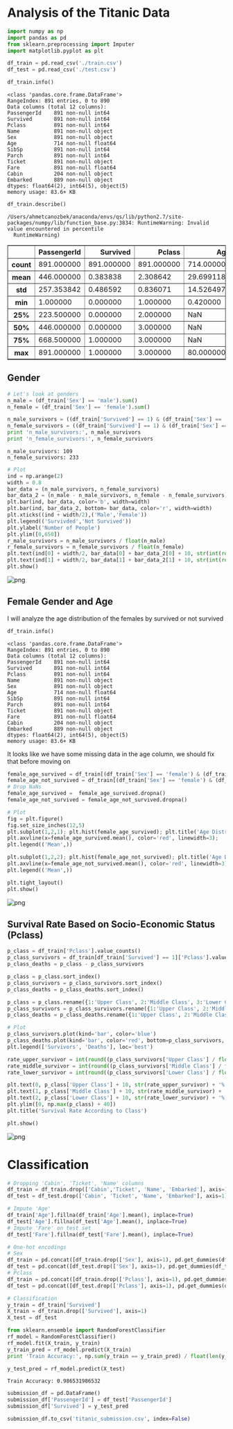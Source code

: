 # Analysis of the Titanic Data

```python
import numpy as np
import pandas as pd
from sklearn.preprocessing import Imputer
import matplotlib.pyplot as plt
```


```python
df_train = pd.read_csv('./train.csv')
df_test = pd.read_csv('./test.csv')
```


```python
df_train.info()
```

    <class 'pandas.core.frame.DataFrame'>
    RangeIndex: 891 entries, 0 to 890
    Data columns (total 12 columns):
    PassengerId    891 non-null int64
    Survived       891 non-null int64
    Pclass         891 non-null int64
    Name           891 non-null object
    Sex            891 non-null object
    Age            714 non-null float64
    SibSp          891 non-null int64
    Parch          891 non-null int64
    Ticket         891 non-null object
    Fare           891 non-null float64
    Cabin          204 non-null object
    Embarked       889 non-null object
    dtypes: float64(2), int64(5), object(5)
    memory usage: 83.6+ KB



```python
df_train.describe()
```

    /Users/ahmetcanozbek/anaconda/envs/qs/lib/python2.7/site-packages/numpy/lib/function_base.py:3834: RuntimeWarning: Invalid value encountered in percentile
      RuntimeWarning)





<div>
<table border="1" class="dataframe">
  <thead>
    <tr style="text-align: right;">
      <th></th>
      <th>PassengerId</th>
      <th>Survived</th>
      <th>Pclass</th>
      <th>Age</th>
      <th>SibSp</th>
      <th>Parch</th>
      <th>Fare</th>
    </tr>
  </thead>
  <tbody>
    <tr>
      <th>count</th>
      <td>891.000000</td>
      <td>891.000000</td>
      <td>891.000000</td>
      <td>714.000000</td>
      <td>891.000000</td>
      <td>891.000000</td>
      <td>891.000000</td>
    </tr>
    <tr>
      <th>mean</th>
      <td>446.000000</td>
      <td>0.383838</td>
      <td>2.308642</td>
      <td>29.699118</td>
      <td>0.523008</td>
      <td>0.381594</td>
      <td>32.204208</td>
    </tr>
    <tr>
      <th>std</th>
      <td>257.353842</td>
      <td>0.486592</td>
      <td>0.836071</td>
      <td>14.526497</td>
      <td>1.102743</td>
      <td>0.806057</td>
      <td>49.693429</td>
    </tr>
    <tr>
      <th>min</th>
      <td>1.000000</td>
      <td>0.000000</td>
      <td>1.000000</td>
      <td>0.420000</td>
      <td>0.000000</td>
      <td>0.000000</td>
      <td>0.000000</td>
    </tr>
    <tr>
      <th>25%</th>
      <td>223.500000</td>
      <td>0.000000</td>
      <td>2.000000</td>
      <td>NaN</td>
      <td>0.000000</td>
      <td>0.000000</td>
      <td>7.910400</td>
    </tr>
    <tr>
      <th>50%</th>
      <td>446.000000</td>
      <td>0.000000</td>
      <td>3.000000</td>
      <td>NaN</td>
      <td>0.000000</td>
      <td>0.000000</td>
      <td>14.454200</td>
    </tr>
    <tr>
      <th>75%</th>
      <td>668.500000</td>
      <td>1.000000</td>
      <td>3.000000</td>
      <td>NaN</td>
      <td>1.000000</td>
      <td>0.000000</td>
      <td>31.000000</td>
    </tr>
    <tr>
      <th>max</th>
      <td>891.000000</td>
      <td>1.000000</td>
      <td>3.000000</td>
      <td>80.000000</td>
      <td>8.000000</td>
      <td>6.000000</td>
      <td>512.329200</td>
    </tr>
  </tbody>
</table>
</div>



## Gender


```python
# Let's look at genders
n_male = (df_train['Sex'] == 'male').sum()
n_female = (df_train['Sex'] == 'female').sum()
```


```python
n_male_survivors = ((df_train['Survived'] == 1) & (df_train['Sex'] == 'male')).sum()
n_female_survivors = ((df_train['Survived'] == 1) & (df_train['Sex'] == 'female')).sum()
print 'n_male_survivors:', n_male_survivors
print 'n_female_survivors:', n_female_survivors
```

    n_male_survivors: 109
    n_female_survivors: 233



```python
# Plot
ind = np.arange(2)
width = 0.8
bar_data = (n_male_survivors, n_female_survivors)
bar_data_2 = (n_male - n_male_survivors, n_female - n_female_survivors)
plt.bar(ind, bar_data, color='b', width=width)
plt.bar(ind, bar_data_2, bottom= bar_data, color='r', width=width)
plt.xticks((ind + width/2),('Male','Female'))
plt.legend(('Survivded','Not Survived'))
plt.ylabel('Number of People')
plt.ylim([0,650])
r_male_survivors = n_male_survivors / float(n_male)
r_female_survivors = n_female_survivors / float(n_female)
plt.text(ind[0] + width/2, bar_data[0] + bar_data_2[0] + 10, str(int(round(r_male_survivors * 100))) + '%')
plt.text(ind[1] + width/2, bar_data[1] + bar_data_2[1] + 10, str(int(round(r_female_survivors * 100))) + '%')
plt.show()
```


![png](output_8_0.png)


## Female Gender and Age
I will analyze the age distribution of the females by survived or not survived


```python
df_train.info()
```

    <class 'pandas.core.frame.DataFrame'>
    RangeIndex: 891 entries, 0 to 890
    Data columns (total 12 columns):
    PassengerId    891 non-null int64
    Survived       891 non-null int64
    Pclass         891 non-null int64
    Name           891 non-null object
    Sex            891 non-null object
    Age            714 non-null float64
    SibSp          891 non-null int64
    Parch          891 non-null int64
    Ticket         891 non-null object
    Fare           891 non-null float64
    Cabin          204 non-null object
    Embarked       889 non-null object
    dtypes: float64(2), int64(5), object(5)
    memory usage: 83.6+ KB


It looks like we have some missing data in the age column, we should fix that before moving on


```python
female_age_survived = df_train[(df_train['Sex'] == 'female') & (df_train['Survived'] == 1)]['Age']
female_age_not_survived = df_train[(df_train['Sex'] == 'female') & (df_train['Survived'] == 0)]['Age']
# Drop NaNs
female_age_survived =  female_age_survived.dropna()
female_age_not_survived = female_age_not_survived.dropna()
```


```python
# Plot
fig = plt.figure()
fig.set_size_inches(12,5)
plt.subplot(1,2,1); plt.hist(female_age_survived); plt.title('Age Distribution of female survivors')
plt.axvline(x=female_age_survived.mean(), color='red', linewidth=3);
plt.legend(('Mean',))

plt.subplot(1,2,2); plt.hist(female_age_not_survived); plt.title('Age Distribution of female deaths')
plt.axvline(x=female_age_not_survived.mean(), color='red', linewidth=3);
plt.legend(('Mean',))

plt.tight_layout()
plt.show()
```


![png](output_13_0.png)


## Survival Rate Based on Socio-Economic Status (Pclass)


```python
p_class = df_train['Pclass'].value_counts()
p_class_survivors = df_train[df_train['Survived'] == 1]['Pclass'].value_counts()
p_class_deaths = p_class - p_class_survivors

p_class = p_class.sort_index()
p_class_survivors = p_class_survivors.sort_index()
p_class_deaths = p_class_deaths.sort_index()

p_class = p_class.rename({1:'Upper Class', 2:'Middle Class', 3:'Lower Class'})
p_class_survivors = p_class_survivors.rename({1:'Upper Class', 2:'Middle Class', 3:'Lower Class'})
p_class_deaths = p_class_deaths.rename({1:'Upper Class', 2:'Middle Class', 3:'Lower Class'})
```


```python
# Plot
p_class_survivors.plot(kind='bar', color='blue')
p_class_deaths.plot(kind='bar', color='red', bottom=p_class_survivors, rot=0)
plt.legend(['Survivors', 'Deaths'], loc='best')

rate_upper_survivor = int(round((p_class_survivors['Upper Class'] / float(p_class['Upper Class'])) * 100))
rate_middle_survivor = int(round((p_class_survivors['Middle Class'] / float(p_class['Middle Class'])) * 100))
rate_lower_survivor = int(round((p_class_survivors['Lower Class'] / float(p_class['Lower Class'])) * 100))

plt.text(0, p_class['Upper Class'] + 10, str(rate_upper_survivor) + '%')
plt.text(1, p_class['Middle Class'] + 10, str(rate_middle_survivor) + '%')
plt.text(2, p_class['Lower Class'] + 10, str(rate_lower_survivor) + '%')
plt.ylim([0, np.max(p_class) + 40])
plt.title('Survival Rate According to Class')

plt.show()
```


![png](output_16_0.png)


# Classification


```python
# Dropping 'Cabin', 'Ticket', 'Name' columns
df_train = df_train.drop(['Cabin','Ticket', 'Name', 'Embarked'], axis=1)
df_test = df_test.drop(['Cabin', 'Ticket', 'Name', 'Embarked'], axis=1)

# Impute 'Age'
df_train['Age'].fillna(df_train['Age'].mean(), inplace=True)
df_test['Age'].fillna(df_test['Age'].mean(), inplace=True)
# Impute 'Fare' on test set
df_test['Fare'].fillna(df_test['Fare'].mean(), inplace=True)

# One-hot encodings
# Sex
df_train = pd.concat([df_train.drop(['Sex'], axis=1), pd.get_dummies(df_train['Sex'])], axis=1)
df_test = pd.concat([df_test.drop(['Sex'], axis=1), pd.get_dummies(df_test['Sex'])], axis=1)
# Pclass
df_train = pd.concat([df_train.drop(['Pclass'], axis=1), pd.get_dummies(df_train['Pclass'])], axis=1)
df_test = pd.concat([df_test.drop(['Pclass'], axis=1), pd.get_dummies(df_test['Pclass'])], axis=1)
```


```python
# Classification
y_train = df_train['Survived']
X_train = df_train.drop(['Survived'], axis=1)
X_test = df_test

from sklearn.ensemble import RandomForestClassifier
rf_model = RandomForestClassifier()
rf_model.fit(X_train, y_train)
y_train_pred = rf_model.predict(X_train)
print 'Train Accuracy:', np.sum(y_train == y_train_pred) / float(len(y_train))

y_test_pred = rf_model.predict(X_test)
```

    Train Accuracy: 0.986531986532



```python
submission_df = pd.DataFrame()
submission_df['PassengerId'] = df_test['PassengerId']
submission_df['Survived'] = y_test_pred

submission_df.to_csv('titanic_submission.csv', index=False)
```

